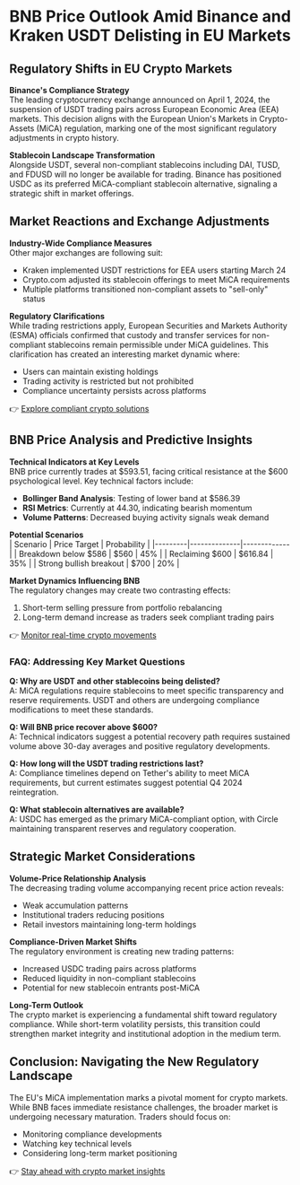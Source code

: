 # BNB Price Outlook Amid Binance and Kraken USDT Delisting in EU Markets

## Regulatory Shifts in EU Crypto Markets

**Binance's Compliance Strategy**  
The leading cryptocurrency exchange announced on April 1, 2024, the suspension of USDT trading pairs across European Economic Area (EEA) markets. This decision aligns with the European Union's Markets in Crypto-Assets (MiCA) regulation, marking one of the most significant regulatory adjustments in crypto history.

**Stablecoin Landscape Transformation**  
Alongside USDT, several non-compliant stablecoins including DAI, TUSD, and FDUSD will no longer be available for trading. Binance has positioned USDC as its preferred MiCA-compliant stablecoin alternative, signaling a strategic shift in market offerings.

## Market Reactions and Exchange Adjustments

**Industry-Wide Compliance Measures**  
Other major exchanges are following suit:
- Kraken implemented USDT restrictions for EEA users starting March 24
- Crypto.com adjusted its stablecoin offerings to meet MiCA requirements
- Multiple platforms transitioned non-compliant assets to "sell-only" status

**Regulatory Clarifications**  
While trading restrictions apply, European Securities and Markets Authority (ESMA) officials confirmed that custody and transfer services for non-compliant stablecoins remain permissible under MiCA guidelines. This clarification has created an interesting market dynamic where:
- Users can maintain existing holdings
- Trading activity is restricted but not prohibited
- Compliance uncertainty persists across platforms

👉 [Explore compliant crypto solutions](https://bit.ly/okx-bonus)

## BNB Price Analysis and Predictive Insights

**Technical Indicators at Key Levels**  
BNB price currently trades at $593.51, facing critical resistance at the $600 psychological level. Key technical factors include:
- **Bollinger Band Analysis**: Testing of lower band at $586.39
- **RSI Metrics**: Currently at 44.30, indicating bearish momentum
- **Volume Patterns**: Decreased buying activity signals weak demand

**Potential Scenarios**  
| Scenario | Price Target | Probability |
|---------|--------------|-------------|
| Breakdown below $586 | $560 | 45% |
| Reclaiming $600 | $616.84 | 35% |
| Strong bullish breakout | $700 | 20% |

**Market Dynamics Influencing BNB**  
The regulatory changes may create two contrasting effects:
1. Short-term selling pressure from portfolio rebalancing
2. Long-term demand increase as traders seek compliant trading pairs

👉 [Monitor real-time crypto movements](https://bit.ly/okx-bonus)

### FAQ: Addressing Key Market Questions

**Q: Why are USDT and other stablecoins being delisted?**  
A: MiCA regulations require stablecoins to meet specific transparency and reserve requirements. USDT and others are undergoing compliance modifications to meet these standards.

**Q: Will BNB price recover above $600?**  
A: Technical indicators suggest a potential recovery path requires sustained volume above 30-day averages and positive regulatory developments.

**Q: How long will the USDT trading restrictions last?**  
A: Compliance timelines depend on Tether's ability to meet MiCA requirements, but current estimates suggest potential Q4 2024 reintegration.

**Q: What stablecoin alternatives are available?**  
A: USDC has emerged as the primary MiCA-compliant option, with Circle maintaining transparent reserves and regulatory cooperation.

## Strategic Market Considerations

**Volume-Price Relationship Analysis**  
The decreasing trading volume accompanying recent price action reveals:
- Weak accumulation patterns
- Institutional traders reducing positions
- Retail investors maintaining long-term holdings

**Compliance-Driven Market Shifts**  
The regulatory environment is creating new trading patterns:
- Increased USDC trading pairs across platforms
- Reduced liquidity in non-compliant stablecoins
- Potential for new stablecoin entrants post-MiCA

**Long-Term Outlook**  
The crypto market is experiencing a fundamental shift toward regulatory compliance. While short-term volatility persists, this transition could strengthen market integrity and institutional adoption in the medium term.

## Conclusion: Navigating the New Regulatory Landscape

The EU's MiCA implementation marks a pivotal moment for crypto markets. While BNB faces immediate resistance challenges, the broader market is undergoing necessary maturation. Traders should focus on:
- Monitoring compliance developments
- Watching key technical levels
- Considering long-term market positioning

👉 [Stay ahead with crypto market insights](https://bit.ly/okx-bonus)